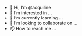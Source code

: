 - 👋 Hi, I’m @acquiline
- 👀 I’m interested in ...
- 🌱 I’m currently learning ...
- 💞️ I’m looking to collaborate on ...
- 📫 How to reach me ...

<!---
acquiline/acquiline is a ✨ special ✨ repository because its `README.md` (this file) appears on your GitHub profile.
You can click the Preview link to take a look at your changes.
--->
